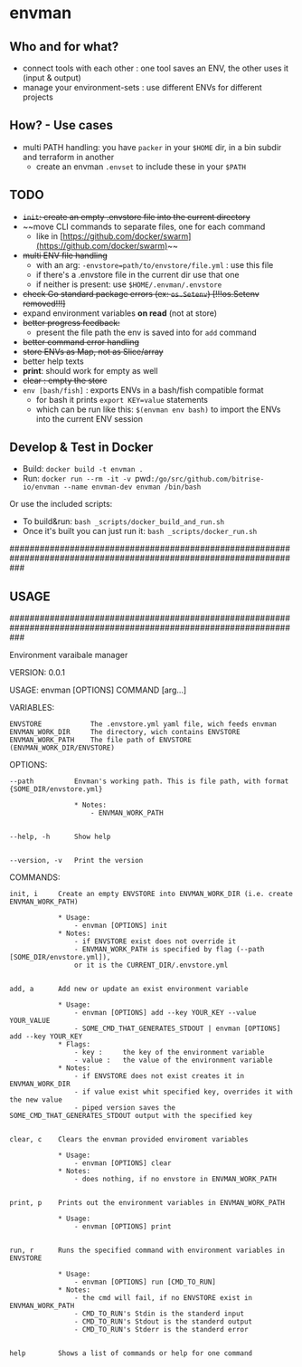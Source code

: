 # envman

## Who and for what?

- connect tools with each other : one tool saves an ENV, the other uses it (input & output)
- manage your environment-sets : use different ENVs for different projects


## How? - Use cases

- multi PATH handling: you have `packer` in your `$HOME` dir, in a bin subdir and terraform in another
	- create an envman `.envset` to include these in your `$PATH`


## TODO

- ~~`init`: create an empty .envstore file into the current directory~~
- ~~move CLI commands to separate files, one for each command
	- like in [https://github.com/docker/swarm](https://github.com/docker/swarm)~~
- ~~multi ENV file handling~~
	- with an arg: `-envstore=path/to/envstore/file.yml` : use this file
	- if there's a .envstore file in the current dir use that one
	- if neither is present: use `$HOME/.envman/.envstore`
- ~~check Go standard package errors (ex: `os.Setenv`) [!!!os.Setenv removed!!!]~~
- expand environment variables **on read** (not at store)
- ~~better progress feedback:~~
	- present the file path the env is saved into for `add` command
- ~~better command error handling~~
- ~~store ENVs as Map, not as Slice/array~~
- better help texts
- **print**: should work for empty as well
- ~~clear : empty the store~~
- `env [bash/fish]` : exports ENVs in a bash/fish compatible format
	- for bash it prints `export KEY=value` statements
	- which can be run like this: `$(envman env bash)` to import the ENVs into the current ENV session


## Develop & Test in Docker

* Build: `docker build -t envman .`
* Run: `docker run --rm -it -v `pwd`:/go/src/github.com/bitrise-io/envman --name envman-dev envman /bin/bash`

Or use the included scripts:

* To build&run: `bash _scripts/docker_build_and_run.sh`
* Once it's built you can just run it: `bash _scripts/docker_run.sh`


###################################################################################################################
## USAGE
###################################################################################################################

Environment varaibale manager

VERSION:	0.0.1

USAGE:		envman [OPTIONS] COMMAND [arg...]

VARIABLES:

	ENVSTORE 			The .envstore.yml yaml file, wich feeds envman
	ENVMAN_WORK_DIR		The directory, wich contains ENVSTORE
	ENVMAN_WORK_PATH	The file path of ENVSTORE (ENVMAN_WORK_DIR/ENVSTORE)


OPTIONS:

	--path 			Envman's working path. This is file path, with format {SOME_DIR/envstore.yml}

					* Notes:
						- ENVMAN_WORK_PATH


	--help, -h		Show help


  	--version, -v	Print the version


COMMANDS:

	init, i		Create an empty ENVSTORE into ENVMAN_WORK_DIR (i.e. create ENVMAN_WORK_PATH)

				* Usage: 
					- envman [OPTIONS] init
				* Notes:
					- if ENVSTORE exist does not override it
					- ENVMAN_WORK_PATH is specified by flag (--path [SOME_DIR/envstore.yml]), 
					or it is the CURRENT_DIR/.envstore.yml


  	add, a		Add new or update an exist environment variable

  				* Usage: 
  					- envman [OPTIONS] add --key YOUR_KEY --value YOUR_VALUE
  					- SOME_CMD_THAT_GENERATES_STDOUT | envman [OPTIONS] add --key YOUR_KEY 
  				* Flags: 
  					- key : 	the key of the environment variable
  					- value : 	the value of the environment variable
  				* Notes:
	  				- if ENVSTORE does not exist creates it in ENVMAN_WORK_DIR
	  				- if value exist whit specified key, overrides it with the new value
	  				- piped version saves the SOME_CMD_THAT_GENERATES_STDOUT output with the specified key


	clear, c	Clears the envman provided enviroment variables

				* Usage: 
					- envman [OPTIONS] clear
				* Notes:
					- does nothing, if no envstore in ENVMAN_WORK_PATH


	print, p	Prints out the environment variables in ENVMAN_WORK_PATH

				* Usage: 
					- envman [OPTIONS] print

  	
  	run, r		Runs the specified command with environment variables in ENVSTORE

  				* Usage: 
  					- envman [OPTIONS] run [CMD_TO_RUN]
  				* Notes: 
  					- the cmd will fail, if no ENVSTORE exist in ENVMAN_WORK_PATH
  					- CMD_TO_RUN's Stdin is the standerd input
  					- CMD_TO_RUN's Stdout is the standerd output
  					- CMD_TO_RUN's Stderr is the standerd error

  
  	help		Shows a list of commands or help for one command
